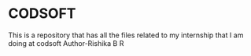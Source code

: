 # CODSOFT
This is a repository that has all the files related to my internship that I am doing at codsoft 
Author-Rishika B R
